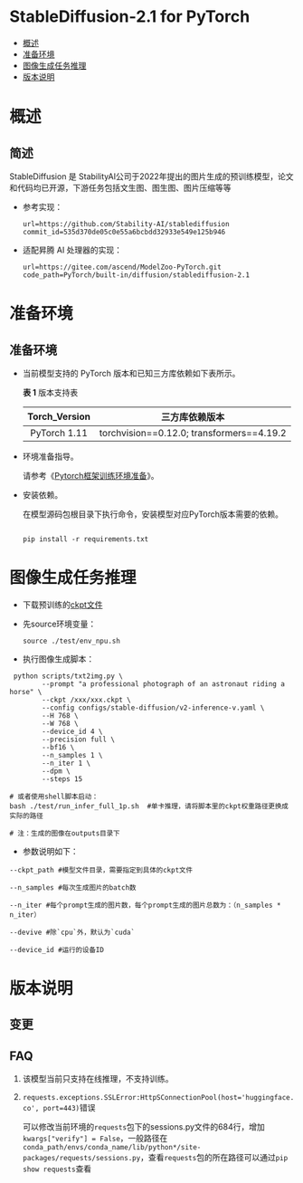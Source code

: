 # StableDiffusion-2.1 for PyTorch

-   [概述](#概述)
-   [准备环境](#准备环境)
-   [图像生成任务推理](#图像生成任务推理)
-   [版本说明](#版本说明)

# 概述

## 简述
StableDiffusion 是 StabilityAI公司于2022年提出的图片生成的预训练模型，论文和代码均已开源，下游任务包括文生图、图生图、图片压缩等等

- 参考实现：

  ```
  url=https://github.com/Stability-AI/stablediffusion 
  commit_id=535d370de05c0e55a6bcbdd32933e549e125b946
  ```

- 适配昇腾 AI 处理器的实现：

  ```
  url=https://gitee.com/ascend/ModelZoo-PyTorch.git
  code_path=PyTorch/built-in/diffusion/stablediffusion-2.1
  ```

# 准备环境

## 准备环境

- 当前模型支持的 PyTorch 版本和已知三方库依赖如下表所示。

  **表 1**  版本支持表

  | Torch_Version |              三方库依赖版本               |
  | :-----------: | :---------------------------------------: |
  | PyTorch 1.11  | torchvision==0.12.0; transformers==4.19.2 |

- 环境准备指导。

  请参考《[Pytorch框架训练环境准备](https://www.hiascend.com/document/detail/zh/ModelZoo/pytorchframework/ptes)》。
  
- 安装依赖。

  在模型源码包根目录下执行命令，安装模型对应PyTorch版本需要的依赖。
  ```
  
  pip install -r requirements.txt
  ```


# 图像生成任务推理
- 下载预训练的[ckpt文件](https://huggingface.co/stabilityai/stable-diffusion-2-1/tree/main)

- 先source环境变量：

  ```shell
  source ./test/env_npu.sh
  ```

-   执行图像生成脚本：

  ```shell
   python scripts/txt2img.py \
          --prompt "a professional photograph of an astronaut riding a horse" \
          --ckpt /xxx/xxx.ckpt \
          --config configs/stable-diffusion/v2-inference-v.yaml \
          --H 768 \
          --W 768 \
          --device_id 4 \
          --precision full \
          --bf16 \
          --n_samples 1 \
          --n_iter 1 \
          --dpm \
          --steps 15 
  
  # 或者使用shell脚本启动：
  bash ./test/run_infer_full_1p.sh  #单卡推理，请将脚本里的ckpt权重路径更换成实际的路径
  
  # 注：生成的图像在outputs目录下 
  ```

-  参数说明如下：  

  ```
  --ckpt_path #模型文件目录，需要指定到具体的ckpt文件
  
  --n_samples #每次生成图片的batch数
  
  --n_iter #每个prompt生成的图片数，每个prompt生成的图片总数为：（n_samples * n_iter）
  
  --devive #除`cpu`外，默认为`cuda`
  
  --device_id #运行的设备ID
  ```

  

# 版本说明

## 变更


## FAQ

1. 该模型当前只支持在线推理，不支持训练。

2. `requests.exceptions.SSLError:HttpSConnectionPool(host='huggingface.co', port=443)`错误

   可以修改当前环境的`requests`包下的sessions.py文件的684行，增加`kwargs["verify"] = False`，一般路径在`conda_path/envs/conda_name/lib/python*/site-packages/requests/sessions.py`，查看`requests`包的所在路径可以通过`pip show requests`查看
